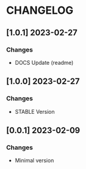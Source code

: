 # CHANGELOG

## [1.0.1] 2023-02-27
### Changes

- DOCS Update (readme)

## [1.0.0] 2023-02-27
### Changes

- STABLE Version

## [0.0.1] 2023-02-09
### Changes

- Minimal version
